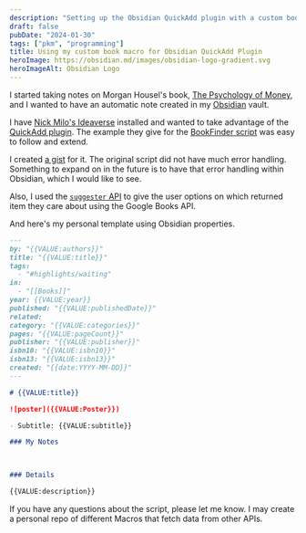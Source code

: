 ```yaml
---
description: "Setting up the Obsidian QuickAdd plugin with a custom book plugin"
draft: false
pubDate: "2024-01-30"
tags: ["pkm", "programming"]
title: Using my custom book macro for Obsidian QuickAdd Plugin 
heroImage: https://obsidian.md/images/obsidian-logo-gradient.svg
heroImageAlt: Obsidian Logo
---
```


I started taking notes on Morgan Housel's book,
[The Psychology of Money](https://www.harriman-house.com/psychologyofmoney), and
I wanted to have an automatic note created in my [Obsidian](https://obsidian.md/)
vault.

I have [Nick Milo's Ideaverse](https://www.linkingyourthinking.com/ideaverse-pro)
installed and wanted to take advantage of the 
[QuickAdd plugin](https://quickadd.obsidian.guide/). The example they give for
the [BookFinder script](https://quickadd.obsidian.guide/docs/Examples/Macro_BookFinder)
was easy to follow and extend.

I created [a gist](https://gist.github.com/jermspeaks/209c47e99ee6e32ef83e9e2da40c3e36)
for it. The original script did not have much error handling. Something to expand
on in the future is to have that error handling within Obsidian, which I would
like to see.

Also, I used the [`suggester` API](https://quickadd.obsidian.guide/docs/QuickAddAPI#suggester-displayitems-string--value-string-index-number-arr-string--string-actualitems-string-promisestring)
to give the user options on which returned item they care about using the Google
Books API.

And here's my personal template using Obsidian properties.

```md
---
by: "{{VALUE:authors}}"
title: "{{VALUE:title}}"
tags:
  - "#highlights/waiting"
in:
  - "[[Books]]"
year: {{VALUE:year}}
published: "{{VALUE:publishedDate}}"
related: 
category: "{{VALUE:categories}}"
pages: "{{VALUE:pageCount}}"
publisher: "{{VALUE:publisher}}"
isbn10: "{{VALUE:isbn10}}"
isbn13: "{{VALUE:isbn13}}"
created: "{{date:YYYY-MM-DD}}"
---

# {{VALUE:title}}

![poster]({{VALUE:Poster}})  

- Subtitle: {{VALUE:subtitle}}

### My Notes  


  
### Details  

{{VALUE:description}}
```

If you have any questions about the script, please let me know. I may create a
personal repo of different Macros that fetch data from other APIs.
